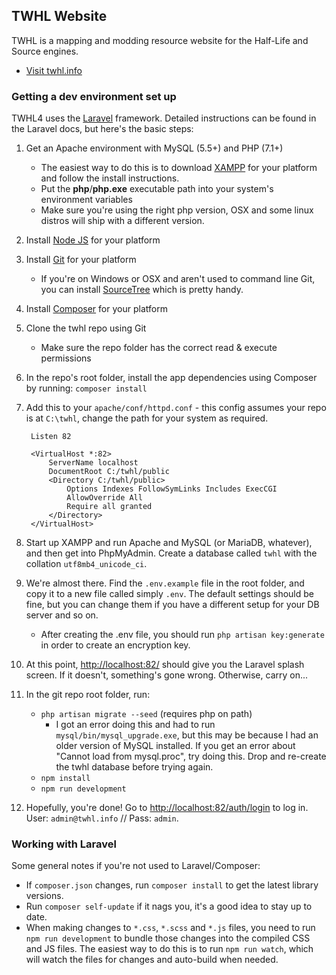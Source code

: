## TWHL Website

TWHL is a mapping and modding resource website for the Half-Life and Source engines.

- [Visit twhl.info](http://twhl.info)

### Getting a dev environment set up

TWHL4 uses the [Laravel](http://laravel.com/) framework. Detailed instructions can be found
in the Laravel docs, but here's the basic steps:

1. Get an Apache environment with MySQL (5.5+) and PHP (7.1+)
   - The easiest way to do this is to download [XAMPP](https://www.apachefriends.org/index.html)
   for your platform and follow the install instructions.
   - Put the **php**/**php.exe** executable path into your system's environment variables
   - Make sure you're using the right php version, OSX and some linux distros will ship
   with a different version.
2. Install [Node JS](https://nodejs.org/) for your platform
3. Install [Git](https://git-scm.com/) for your platform
   - If you're on Windows or OSX and aren't used to command line Git, you can install
   [SourceTree](https://www.sourcetreeapp.com/) which is pretty handy.
4. Install [Composer](https://getcomposer.org/) for your platform
5. Clone the twhl repo using Git
   - Make sure the repo folder has the correct read & execute permissions
6. In the repo's root folder, install the app dependencies using Composer by running:
   `composer install`
7. Add this to your `apache/conf/httpd.conf` - this config assumes your repo is
   at `C:\twhl`, change the path for your system as required.

		Listen 82
		
		<VirtualHost *:82>
			ServerName localhost
			DocumentRoot C:/twhl/public
			<Directory C:/twhl/public>
				Options Indexes FollowSymLinks Includes ExecCGI
				AllowOverride All
				Require all granted
			</Directory>
		</VirtualHost>
8. Start up XAMPP and run Apache and MySQL (or MariaDB, whatever), and then get into
   PhpMyAdmin. Create a database called `twhl` with the collation `utf8mb4_unicode_ci`.
9. We're almost there. Find the `.env.example` file in the root folder, and copy it to
   a new file called simply `.env`. The default settings should be fine, but you can
   change them if you have a different setup for your DB server and so on.
    - After creating the .env file, you should run `php artisan key:generate` in order to
      create an encryption key.
10. At this point, [http://localhost:82/](http://localhost:82/) should give you the
   Laravel splash screen. If it doesn't, something's gone wrong. Otherwise, carry on...
11. In the git repo root folder, run:
    - `php artisan migrate --seed` (requires php on path)
        - I got an error doing this and had to run `mysql/bin/mysql_upgrade.exe`, but
	      this may be because I had an older version of MySQL installed. If you get an error
		  about "Cannot load from mysql.proc", try doing this. Drop and re-create the twhl
		  database before trying again.
    - `npm install`
    - `npm run development`
12. Hopefully, you're done! Go to [http://localhost:82/auth/login](http://localhost:82/auth/login)
   to log in. User: `admin@twhl.info` // Pass: `admin`.

### Working with Laravel

Some general notes if you're not used to Laravel/Composer:

- If `composer.json` changes, run `composer install` to get the latest library versions.
- Run `composer self-update` if it nags you, it's a good idea to stay up to date.
- When making changes to `*.css`, `*.scss` and `*.js` files, you need to run `npm run development` to bundle
  those changes into the compiled CSS and JS files. The easiest way to do this is to run
  `npm run watch`, which will watch the files for changes and auto-build when needed.